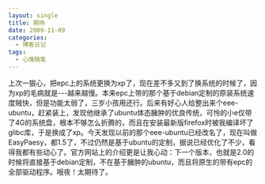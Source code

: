 ```yaml
---
layout: single
title: 期待
date: 2009-11-09
categories:
  - 博客日记
tags:
  - 心情随笔
---
```


上次一狠心，把epc上的系统更换为xp了，现在差不多又到了换系统的时候了，因为xp的毛病就是---越来越慢。本来epc上带的那个基于debian定制的原装系统速度贼快，但是功能太弱了，三岁小孩用还行。后来有好心人给整出来个eee-ubuntu，赶紧装上，发现他继承了ubuntu体态臃肿的优良传统，可怜的小e仅带了4G的系统盘，根本不够怎么折腾的，而且在安装最新版firefox时被我编译坏了glibc库，于是换成了xp。今天发现以前的那个eee-ubuntu已经改名了，现在叫做EasyPaesy，都1.5了，不过仍然是基于ubuntu的定制，据说已经优化了不少，看得我都有些动心了。官方网站上的介绍更是让我心动：下一个版本，也就是2.0的时候将直接基于debian定制，不在基于臃肿的ubuntu，而且将原生的带有epc的全部驱动程序。哦夜！太期待了。
